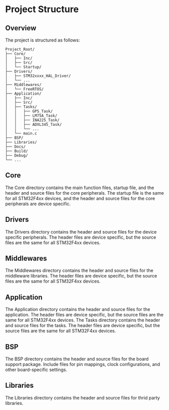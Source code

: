 # Project Structure

## Overview

The project is structured as follows:

```
Project_Root/
├── Core/
│   ├── Inc/
│   ├── Src/
│   └── Startup/
├── Drivers/
│   ├── STM32xxxx_HAL_Driver/
│   └── ...
├── Middlewares/
│   └── FreeRTOS/
├── Application/
│   ├── Inc/
│   ├── Src/
│   ├── Tasks/
│   │   ├── GPS_Task/
│   │   ├── LM75A_Task/
│   │   ├── INA225_Task/
│   │   ├── ADXL345_Task/
│   │   └── ...
│   └── main.c
├── BSP/
├── Libraries/
├── Docs/
├── Build/
├── Debug/
└── ...

```

## Core

The Core directory contains the main function files, startup file, and the header and source files for the core peripherals. The startup file is the same for all STM32F4xx devices, and the header and source files for the core peripherals are device specific.

## Drivers

The Drivers directory contains the header and source files for the device specific peripherals. The header files are device specific, but the source files are the same for all STM32F4xx devices.

## Middlewares

The Middlewares directory contains the header and source files for the middleware libraries. The header files are device specific, but the source files are the same for all STM32F4xx devices.

## Application

The Application directory contains the header and source files for the application. The header files are device specific, but the source files are the same for all STM32F4xx devices. The Tasks directory contains the header and source files for the tasks. The header files are device specific, but the source files are the same for all STM32F4xx devices.

## BSP

The BSP directory contains the header and source files for the board support package. Include files for pin mappings, clock configurations, and other board-specific settings.

## Libraries

The Libraries directory contains the header and source files for thrid party libraries.
